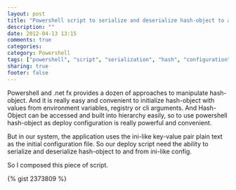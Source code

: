 ```yaml
---
layout: post
title: "Powershell script to serialize and deserialize hash-object to and from ini-like text"
description: ""
date: 2012-04-13 13:15
comments: true
categories: 
category: Powershell
tags: ["powershell", "script", "serialization", "hash", "configuration", "ini"]
sharing: true
footer: false
---
```


Powershell and .net fx provides a dozen of approaches to manipulate hash-object. And it is really easy and convenient to initialize hash-object with values from environment variables, registry or cli arguments. 
And Hash-Object can be accessed and built into hierarchy easily, so to use powershell hash-object as deploy configuration is really powerful and convenient.

But in our system, the application uses the ini-like key-value pair plain text as the initial configuration file. So our deploy script need the ability to serialize and deserialize hash-object to and from ini-like config.

So I composed this piece of script.

{% gist 2373809 %}